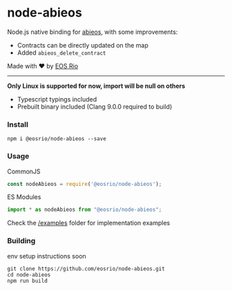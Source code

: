 # node-abieos

Node.js native binding for [abieos](https://github.com/EOSIO/abieos), with some improvements:

- Contracts can be directly updated on the map
- Added `abieos_delete_contract`

Made with ♥ by [EOS Rio](https://eosrio.io/)

----
**Only Linux is supported for now, import will be null on others**

- Typescript typings included
- Prebuilt binary included (Clang 9.0.0 required to build)

### Install

```shell script
npm i @eosrio/node-abieos --save
```

### Usage

CommonJS
```js
const nodeAbieos = require('@eosrio/node-abieos');
```

ES Modules
```typescript
import * as nodeAbieos from "@eosrio/node-abieos";
```

Check the [/examples](https://github.com/eosrio/node-abieos/tree/master/examples) folder for implementation examples

### Building

env setup instructions soon
```shell script
git clone https://github.com/eosrio/node-abieos.git
cd node-abieos
npm run build
```
